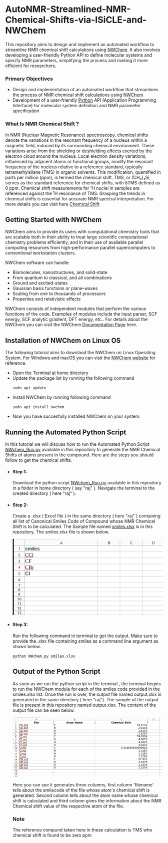 # AutoNMR-Streamlined-NMR-Chemical-Shifts-via-ISiCLE-and-NWChem
This repository aims to design and implement an automated workflow to streamline NMR chemical shift calculations using [NWChem](https://www.nwchem-sw.org/). It also involves developing a user-friendly Python API to define molecular systems and specify NMR parameters, simplifying the process and making it more efficient for researchers.

### Primary Objectives
- Design and implementation of an automated workflow that streamlines the process of NMR chemical shift calculations using [NWChem](https://www.nwchem-sw.org/)
- Development of a user-friendly [Python](https://www.python.org/) API (Application Programming Interface) for molecular system definition and NMR parameter specification

### What Is NMR Chemical Shift ?
In NMR (Nuclear Magnetic Resonance) spectroscopy, chemical shifts denote the variations in the resonant frequency of a nucleus within a magnetic field, induced by its surrounding chemical environment. These variations arise from the shielding or deshielding effects exerted by the electron cloud around the nucleus. Local electron density variations, influenced by adjacent atoms or functional groups, modify the resonant frequency of the nucleus relative to a reference standard, typically tetramethylsilane (TMS) in organic solvents. This modification, quantified in parts per million (ppm), is termed the chemical shift. TMS, or (CH₃)₄Si, serves as the standard reference for chemical shifts, with δTMS defined as 0 ppm. Chemical shift measurements for ¹H nuclei in samples are referenced against the ¹H resonance of TMS. Grasping the trends in chemical shifts is essential for accurate NMR spectral interpretation. For more details you can visit here [Chemical Shift](https://chem.libretexts.org/Bookshelves/Organic_Chemistry/Organic_Chemistry_(Morsch_et_al.)/13%3A_Structure_Determination_-_Nuclear_Magnetic_Resonance_Spectroscopy/13.03%3A_Chemical_Shifts_in_H_NMR__Spectroscopy)

## Getting Started with NWChem
NWChem aims to provide its users with computational chemistry tools that are scalable both in their ability to treat large scientific computational chemistry problems efficiently, and in their use of available parallel computing resources from high-performance parallel supercomputers to conventional workstation clusters.

NWChem software can handle:

 - Biomolecules, nanostructures, and solid-state
 - From quantum to classical, and all combinations
 - Ground and excited-states
 - Gaussian basis functions or plane-waves
 - Scaling from one to thousands of processors
 - Properties and relativistic effects
   
NWChem consists of independent modules that perform the various functions of the code. Examples of modules include the input parser, SCF energy, SCF analytic gradient, DFT energy, etc.. For details about the NWChem you can visit the NWChem [Documentation Page](https://nwchemgit.github.io/Compiling-NWChem.html) here.

## Installation of NWChem on Linux OS
The following tutorial aims to downlaod the NWChem on Linux Operating System. For Windows and macOS you can visit the [NWChem website](https://nwchemgit.github.io/Download.html) for reference.
- Open the Terminal at home directory
- Update the package list by running the following command
  ```
  sudo apt update
  ```
- Install NWChem by running following command
  ```
  sudo apt install nwchem
  ```
- Now you have succesfully installed NWChem on your system.
## Running the Automated Python Script
In this tutorial we will discuss how to run the Automated Python Script [NWchem_Run.py](NWchem_run.py) available in this repository to generate the NMR Chemical Shifts of atoms present in the compound. Here are the steps you should follow to get the chemical shifts.

- #### Step 1:
  Download the python script [NWchem_Run.py](NWchem_run.py) available in this repository in a folder in home directory ( say "raj" ).
  Navigate the terminal to the created directory ( here "raj" ). 
  
- #### Step 2:
  Create a .xlsx ( Excel file ) in the same directory ( here "raj" )  containing all list of Canonical Smiles Code of Compound whose NMR Chemical Shift is to be calculated. The Sample file named [smiles.xlsx](smiles.xlsx) is in this repository. The smiles.xlsx file is shown below.

  ![Input file](Images/input1.png)

- #### Step 3:
  Run the following command in terminal to get the output. Make sure to provide the .xlsx file containing smiles as a command line argument as shown below.
  ```
  python NWchem.py smiles.xlsx
  ```

  ## Output of the Python Script
  As soon as we run the python script in the terminal , the terminal begins to run the NWChem module for each of the smiles code provided in the smiles.xlsx list. Once the run is over, the output file     named output.xlsx is generated in the same directory ( here "raj"). The sample of the output file is present in this repository named output.xlsx.
  The content of the output file can be seen below.
  
  ![Output of Python](Images/output1.png)

  Here you can see it generates three columns, first column 'filename' tells about the smilecode of the file whose atom's chemical shift is generated. Second column tells about the atom name whose chemical shift is calculated and third column gives the information about the NMR Chemical shift value of the respective atom of the file.

  ### Note
  The reference compund taken here in these calculation is TMS who chemical shift is found to be zero ppm
  
  









  
